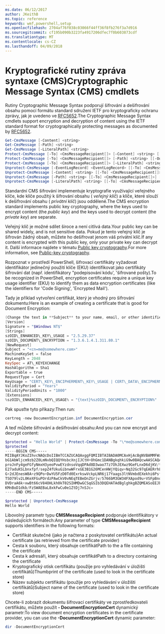 ```yaml
---
ms.date: 06/12/2017
author: JKeithB
ms.topic: reference
keywords: wmf,powershell,setup
ms.openlocfilehash: 2704af76f038c03066f44ff36f8fb276f3a7d916
ms.sourcegitcommit: cf195b090b3223fa4917206dfec7f0b603873cdf
ms.translationtype: MT
ms.contentlocale: cs-CZ
ms.lasthandoff: 04/09/2018
---
```

# <a name="cryptographic-message-syntax-cms-cmdlets"></a><span data-ttu-id="06e11-102">Kryptografické rutiny zpráva syntaxe (CMS)</span><span class="sxs-lookup"><span data-stu-id="06e11-102">Cryptographic Message Syntax (CMS) cmdlets</span></span>

<span data-ttu-id="06e11-103">Rutiny Cryptographic Message Syntax podporují šifrování a dešifrování obsahu pomocí formátu standard sdružení IETF pro kryptograficky ochranu zprávy, jak je uvedeno ve [RFC5652](https://tools.ietf.org/html/rfc5652).</span><span class="sxs-lookup"><span data-stu-id="06e11-103">The Cryptographic Message Syntax cmdlets support encryption and decryption of content using the IETF standard format for cryptographically protecting messages as documented by [RFC5652](https://tools.ietf.org/html/rfc5652).</span></span>

```powershell
Get-CmsMessage [-Content] <string>
Get-CmsMessage [-Path] <string>
Get-CmsMessage [-LiteralPath] <string>
Protect-CmsMessage [-To] <CmsMessageRecipient[]> [-Content] <string> [[-OutFile] <string>]
Protect-CmsMessage [-To] <CmsMessageRecipient[]> [-Path] <string> [[-OutFile] <string>]
Protect-CmsMessage [-To] <CmsMessageRecipient[]> [-LiteralPath] <string> [[-OutFile] <string>]
Unprotect-CmsMessage [-EventLogRecord] <EventLogRecord> [[-To] <CmsMessageRecipient[]>] [-IncludeContext]
Unprotect-CmsMessage [-Content] <string> [[-To] <CmsMessageRecipient[]>] [-IncludeContext]
Unprotect-CmsMessage [-Path] <string> [[-To] <CmsMessageRecipient[]>] [-IncludeContext]
Unprotect-CmsMessage [-LiteralPath] <string> [[-To] <CmsMessageRecipient[]>] [-IncludeContext]
```

<span data-ttu-id="06e11-104">Standardní CMS šifrování implementuje kryptografie využívající veřejného klíče, kde klíče použitý k šifrování obsahu ( *veřejný klíč*) a klíče, které slouží k dešifrování obsahu ( *privátní klíč*) jsou oddělené.</span><span class="sxs-lookup"><span data-stu-id="06e11-104">The CMS encryption standard implements public key cryptography, where the keys used to encrypt content (the *public key*) and the keys used to decrypt content (the *private key*) are separate.</span></span>

<span data-ttu-id="06e11-105">Veřejný klíč je možné sdílet široce a není citlivá data.</span><span class="sxs-lookup"><span data-stu-id="06e11-105">Your public key can be shared widely, and is not sensitive data.</span></span> <span data-ttu-id="06e11-106">Pokud je tento veřejný klíč je šifrován žádný obsah, můžete ho dešifrovat jenom váš privátní klíč.</span><span class="sxs-lookup"><span data-stu-id="06e11-106">If any content is encrypted with this public key, only your private key can decrypt it.</span></span> <span data-ttu-id="06e11-107">Další informace najdete v tématu [Public key cryptography](https://en.wikipedia.org/wiki/Public-key_cryptography).</span><span class="sxs-lookup"><span data-stu-id="06e11-107">For more information, see [Public-key cryptography](https://en.wikipedia.org/wiki/Public-key_cryptography).</span></span>

<span data-ttu-id="06e11-108">Rozpoznat v prostředí PowerShell, šifrovací certifikáty vyžadovat identifikátor jedinečný použití klíče (EKU) identifikovat jako certifikáty šifrování dat (např. identifikátory "podepisování kódu', 'šifrované pošty).</span><span class="sxs-lookup"><span data-stu-id="06e11-108">To be recognized in PowerShell, encryption certificates require a unique key usage identifier (EKU) to identify them as data encryption certificates (like the identifiers for 'Code Signing', 'Encrypted Mail').</span></span>

<span data-ttu-id="06e11-109">Tady je příklad vytvoření certifikát, který je vhodný pro šifrování dokumentu:</span><span class="sxs-lookup"><span data-stu-id="06e11-109">Here is an example of creating a certificate that is good for Document Encryption:</span></span>

```powershell
(Change the text in **Subject** to your name, email, or other identifier), and put in a file (i.e.: DocumentEncryption.inf):
[Version]
Signature = "$Windows NT$"
[Strings]
szOID\_ENHANCED\_KEY\_USAGE = "2.5.29.37"
szOID\_DOCUMENT\_ENCRYPTION = "1.3.6.1.4.1.311.80.1"
[NewRequest]
Subject = "<cn=me@somewhere.com>"
MachineKeySet = false
KeyLength = 2048
KeySpec = AT\_KEYEXCHANGE
HashAlgorithm = Sha1
Exportable = true
RequestType = Cert
KeyUsage = "CERT\_KEY\_ENCIPHERMENT\_KEY\_USAGE | CERT\_DATA\_ENCIPHERMENT\_KEY\_USAGE"
ValidityPeriod = "Years"
ValidityPeriodUnits = "1000"
[Extensions]
%szOID\_ENHANCED\_KEY\_USAGE% = "{text}%szOID\_DOCUMENT\_ENCRYPTION%"
```

<span data-ttu-id="06e11-110">Pak spusťte tyto příkazy:</span><span class="sxs-lookup"><span data-stu-id="06e11-110">Then run:</span></span>
```powershell
certreq -new DocumentEncryption.inf DocumentEncryption.cer
```

<span data-ttu-id="06e11-111">A teď můžete šifrování a dešifrování obsahu:</span><span class="sxs-lookup"><span data-stu-id="06e11-111">And you can now encrypt and decrypt content:</span></span>

```powershell
$protected = "Hello World" | Protect-CmsMessage -To "\*me@somewhere.com\*[](mailto:*leeholm@microsoft.com*)"
$protected
-----BEGIN CMS-----
MIIBqAYJKoZIhvcNAQcDoIIBmTCCAZUCAQAxggFQMIIBTAIBADA0MCAxHjAcBgNVBAMMFWxlZWhv
bG1AbWljcm9zb2Z0LmNvbQIQQYHsbcXnjIJCtH+OhGmc1DANBgkqhkiG9w0BAQcwAASCAQAnkFHM
proJnFy4geFGfyNmxH3yeoPvwEYzdnsoVqqDPAd8D3wao77z7OhJEXwz9GeFLnxD6djKV/tF4PxR
E27aduKSLbnxfpf/sepZ4fUkuGibnwWFrxGE3B1G26MCenHWjYQiqv+Nq32Gc97qEAERrhLv6S4R
G+2dJEnesW8A+z9QPo+DwYU5FzD0Td0ExrkswVckpLNR6j17Yaags3ltNVmbdEXekhi6Psf2MLMP
TSO79lv2L0KeXFGuPOrdzPAwCkV0vNEqTEBeDnZGrjv/5766bM3GW34FXApod9u+VSFpBnqVOCBA
DVDraA6k+xwBt66cV84OHLkh0kT02SIHMDwGCSqGSIb3DQEHATAdBglghkgBZQMEASoEEJbJaiRl
KMnBoD1dkb/FzSWAEBaL8xkFwCu0e1ZtDj7nSJc=
-----END CMS-----

$protected | Unprotect-CmsMessage
Hello World
```

<span data-ttu-id="06e11-112">Libovolný parametr typu **CMSMessageRecipient** podporuje identifikátory v následujících formátech:</span><span class="sxs-lookup"><span data-stu-id="06e11-112">Any parameter of type **CMSMessageRecipient** supports identifiers in the following formats:</span></span>
- <span data-ttu-id="06e11-113">Certifikát skutečné (jako je načtena z poskytovatel certifikátu)</span><span class="sxs-lookup"><span data-stu-id="06e11-113">An actual certificate (as retrieved from the certificate provider)</span></span>
- <span data-ttu-id="06e11-114">Cesta k souboru, který obsahuje certifikát</span><span class="sxs-lookup"><span data-stu-id="06e11-114">Path to the a file containing the certificate</span></span>
- <span data-ttu-id="06e11-115">Cesta k adresáři, který obsahuje certifikát</span><span class="sxs-lookup"><span data-stu-id="06e11-115">Path to a directory containing the certificate</span></span>
- <span data-ttu-id="06e11-116">Kryptografický otisk certifikátu (použije pro vyhledávání v úložišti certifikátů)</span><span class="sxs-lookup"><span data-stu-id="06e11-116">Thumbprint of the certificate (used to look in the certificate store)</span></span>
- <span data-ttu-id="06e11-117">Název subjektu certifikátu (použije pro vyhledávání v úložišti certifikátů)</span><span class="sxs-lookup"><span data-stu-id="06e11-117">Subject name of the certificate (used to look in the certificate store)</span></span>

<span data-ttu-id="06e11-118">Chcete-li zobrazit dokumentu šifrovací certifikáty ve zprostředkovateli certifikátu, můžete použít **- DocumentEncryptionCert** dynamický parametr:</span><span class="sxs-lookup"><span data-stu-id="06e11-118">To view document encryption certificates in the certificate provider, you can use the **-DocumentEncryptionCert** dynamic parameter:</span></span>

```powershell
dir -DocumentEncryptionCert
```